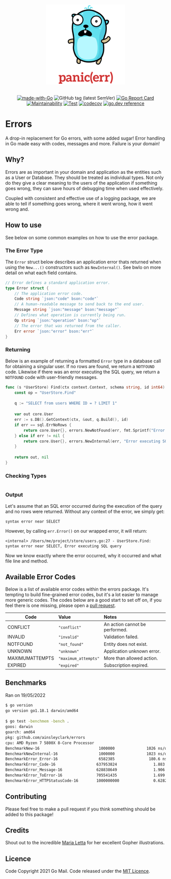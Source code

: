 <div align="center">
<img height="250" src="res/logo.svg" alt="Errors Logo" style="margin-bottom: 1rem" />

[![made-with-Go](https://img.shields.io/badge/Made%20with-Go-1f425f.svg)](http://golang.org)
![GitHub tag (latest SemVer)](https://img.shields.io/github/v/tag/ainsleyclark/errors?color=success&label=version&sort=semver)
[![Go Report Card](https://goreportcard.com/badge/github.com/ainsleyclark/errors)](https://goreportcard.com/report/github.com/ainsleyclark/errors)
[![Maintainability](https://api.codeclimate.com/v1/badges/b3afd7bf115341995077/maintainability)](https://codeclimate.com/github/ainsleyclark/errors/maintainability)
[![Test](https://github.com/ainsleyclark/errors/actions/workflows/test.yml/badge.svg?branch=master)](https://github.com/ainsleyclark/errors/actions/workflows/test.yml)
[![codecov](https://codecov.io/gh/ainsleyclark/errors/branch/master/graph/badge.svg?token=K27L8LS7DA)](https://codecov.io/gh/ainsleyclark/errors)
[![go.dev reference](https://img.shields.io/badge/go.dev-reference-007d9c?logo=go&logoColor=white&style=flat)](https://pkg.go.dev/github.com/ainsleyclark/errors)

</div>

# Errors

A drop-in replacement for Go errors, with some added sugar! Error handling in Go made easy with codes, messages and
more. Failure is your domain!

## Why?

Errors are as important in your domain and application as the entities such as a User or Database. They should be
treated as individual types. Not only do they give a clear meaning to the users of the application if something goes
wrong, they can save hours of debugging time when used effectively.

Coupled with consistent and effective use of a logging package, we are able to tell if something goes wrong, where it
went wrong, how it went wrong and.


## How to use

See below on some common examples on how to use the error package.

### The Error Type

The `Error` struct below describes an application error thats returned when using the `New...()` constructors such
as `NewInternal()`. See bwlo on more detail on what each field contains.

```go
// Error defines a standard application error.
type Error struct {
	// The application error code.
	Code string `json:"code" bson:"code"`
	// A human-readable message to send back to the end user.
	Message string `json:"message" bson:"message"`
	// Defines what operation is currently being run.
	Op string `json:"operation" bson:"op"`
	// The error that was returned from the caller.
	Err error `json:"error" bson:"err"`
}
```

### Returning

Below is an example of returning a formatted `Error` type in a database call for obtaining a singular user. If no rows
are found, we return a `NOTFOUND` code. Likewise if there was an error executing the SQL query, we return a `NOTFOUND`
code with user-friendly messages.

```go
func (s *UserStore) Find(ctx context.Context, schema string, id int64) (core.User, error) {
	const op = "UserStore.Find"

	q := "SELECT from users WHERE ID = ? LIMIT 1"

	var out core.User
	err := s.DB().GetContext(ctx, &out, q.Build(), id)
	if err == sql.ErrNoRows {
		return core.User{}, errors.NewNotFound(err, fmt.Sprintf("Error obtaining User with the ID: %d", id), op)
	} else if err != nil {
		return core.User{}, errors.NewInternal(err, "Error executing SQL query", op)
	}

	return out, nil
}
```

### Checking Types

```go

```

### Output

Let's assume that an SQL error occurred during the execution of the query and no rows were returned. Without any context
of the error, we simply get:

```
syntax error near SELECT
```

However, by calling `err.Error()` on our wrapped error, it will return:

```
<internal> /Users/me/project/store/users.go:27 - UserStore.Find: syntax error near SELECT, Error executing SQL query
```

Now we know exactly where the error occurred, why it occurred and what file line and method.

## Available Error Codes

Below is a list of available error codes within the errors package. It's tempting to build fine-grained error codes, but
it's a lot easier to manage more generic codes. The codes below are a good start to set off on, if you feel there is one
missing, please open a [pull request](https://github.com/ainsleyclark/errors/pulls).

| Code            | Value                | Notes                          |
|-----------------|:---------------------|:-------------------------------|
| CONFLICT        | `"conflict"`         | An action cannot be performed. |
| INVALID         | `"invalid"`          | Validation failed.             |
| NOTFOUND        | `"not_found"`        | Entity does not exist.         |
| UNKNOWN         | `"unknown"`          | Application unknown error.     |
| MAXIMUMATTEMPTS | `"maximum_attempts"` | More than allowed action.      |
| EXPIRED         | `"expired"`          | Subscription expired.          |

## Benchmarks

Ran on 19/05/2022

```bash
$ go version
go version go1.18.1 darwin/amd64

$ go test -benchmem -bench .
goos: darwin
goarch: amd64
pkg: github.com/ainsleyclark/errors
cpu: AMD Ryzen 7 5800X 8-Core Processor
BenchmarkNew-16                          1000000              1026 ns/op            1320 B/op          6 allocs/op
BenchmarkNewInternal-16                  1000000              1023 ns/op            1320 B/op          6 allocs/op
BenchmarkError_Error-16                  6582385               180.6 ns/op           464 B/op          4 allocs/op
BenchmarkError_Code-16                  637953824                1.883 ns/op           0 B/op          0 allocs/op
BenchmarkError_Message-16               628838649                1.906 ns/op           0 B/op          0 allocs/op
BenchmarkError_ToError-16               705541435                1.699 ns/op           0 B/op          0 allocs/op
BenchmarkError_HTTPStatusCode-16        1000000000               0.6282 ns/op          0 B/op          0 allocs/op
```

## Contributing

Please feel free to make a pull request if you think something should be added to this package!

## Credits

Shout out to the incredible [Maria Letta](https://github.com/MariaLetta) for her excellent Gopher illustrations.

## Licence

Code Copyright 2021 Go Mail. Code released under the [MIT Licence](LICENSE).
